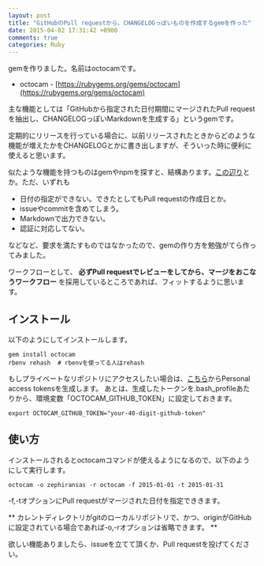 ```yaml
---
layout: post
title: "GitHubのPull requestから、CHANGELOGっぽいものを作成するgemを作った"
date: 2015-04-02 17:31:42 +0900
comments: true
categories: Ruby
---
```


gemを作りました。名前はoctocamです。

- octocam - [https://rubygems.org/gems/octocam](https://rubygems.org/gems/octocam)

主な機能としては「GitHubから指定された日付期間にマージされたPull requestを抽出し、CHANGELOGっぽいMarkdownを生成する」というgemです。

定期的にリリースを行っている場合に、以前リリースされたときからどのような機能が増えたかをCHANGELOGとかに書き出しますが、そういった時に便利に使えると思います。

似たような機能を持つものはgemやnpmを探すと、結構あります。[この辺り](https://github.com/skywinder/Github-Changelog-Generator/wiki/Alternatives)とか。ただ、いずれも

- 日付の指定ができない。できたとしてもPull requestの作成日とか。
- issueやcommitを含めてしまう。
- Markdownで出力できない。
- 認証に対応してない。

などなど、要求を満たすものではなかったので、gemの作り方を勉強がてら作ってみました。

ワークフローとして、 **必ずPull requestでレビューをしてから、マージをおこなうワークフロー** を採用しているところであれば、フィットするように思います。

## インストール

以下のようにしてインストールします。

```
gem install octocam
rbenv rehash  # rbenvを使ってる人はrehash
```

もしプライベートなリポジトリにアクセスしたい場合は、[こちら](https://github.com/settings/applications)からPersonal access tokensを生成します。
あとは、生成したトークンを.bash_profileあたりから、環境変数「OCTOCAM_GITHUB_TOKEN」に設定しておきます。

```
export OCTOCAM_GITHUB_TOKEN="your-40-digit-github-token"
```

## 使い方

インストールされるとoctocamコマンドが使えるようになるので、以下のようにして実行します。

```
octocam -o zephiransas -r octocam -f 2015-01-01 -t 2015-01-31
```

-f,-tオプションにPull requestがマージされた日付を指定でききます。

** カレントディレクトリがgitのローカルリポジトリで、かつ、originがGitHubに設定されている場合であれば-o,-rオプションは省略できます。 **

欲しい機能ありましたら、issueを立てて頂くか、Pull requestを投げてください。
